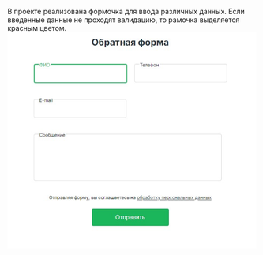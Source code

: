 В проекте реализована формочка для ввода различных данных.
Если введенные данные не проходят валидацию, то рамочка выделяется красным цветом.
![Изображение](example.jpg)

